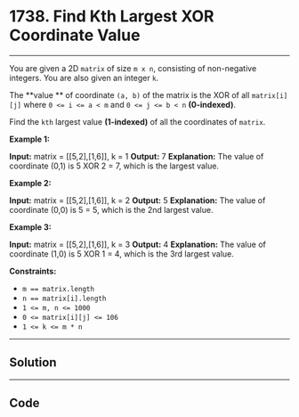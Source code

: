# 1738. Find Kth Largest XOR Coordinate Value

---

You are given a 2D `matrix` of size `m x n`, consisting of non-negative integers. You are also given an integer `k`.

The **value ** of coordinate `(a, b)` of the matrix is the XOR of all `matrix[i][j]` where `0 <= i <= a < m` and `0 <= j <= b < n` **(0-indexed)**.

Find the `kth` largest value **(1-indexed)** of all the coordinates of `matrix`.

 

**Example 1:**


**Input:** matrix = [[5,2],[1,6]], k = 1
**Output:** 7
**Explanation:** The value of coordinate (0,1) is 5 XOR 2 = 7, which is the largest value.


**Example 2:**


**Input:** matrix = [[5,2],[1,6]], k = 2
**Output:** 5
**Explanation:** The value of coordinate (0,0) is 5 = 5, which is the 2nd largest value.


**Example 3:**


**Input:** matrix = [[5,2],[1,6]], k = 3
**Output:** 4
**Explanation:** The value of coordinate (1,0) is 5 XOR 1 = 4, which is the 3rd largest value.

 

**Constraints:**

  * `m == matrix.length`
  * `n == matrix[i].length`
  * `1 <= m, n <= 1000`
  * `0 <= matrix[i][j] <= 106`
  * `1 <= k <= m * n`

---

## Solution



---

## Code
```python


```